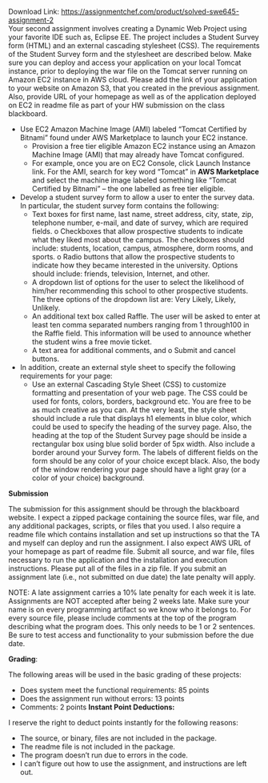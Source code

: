 Download Link: https://assignmentchef.com/product/solved-swe645-assignment-2
<br>
Your second assignment involves creating a Dynamic Web Project using your favorite IDE such as, Eclipse EE. The project includes a Student Survey form (HTML) and an external cascading stylesheet (CSS). The requirements of the Student Survey form and the stylesheet are described below. Make sure you can deploy and access your application on your local Tomcat instance, prior to deploying the war file on the Tomcat server running on Amazon EC2 instance in AWS cloud. Please add the link of your application to your website on Amazon S3, that you created in the previous assignment.  Also, provide URL of your homepage as well as of the application deployed on EC2 in readme file as part of your HW submission on the class blackboard.

<ul>

 <li>Use EC2 Amazon Machine Image (AMI) labeled “Tomcat Certified by Bitnami” found under AWS Marketplace to launch your EC2 instance.

  <ul>

   <li>Provision a free tier eligible Amazon EC2 instance using an Amazon Machine Image (AMI) that may already have Tomcat configured.</li>

   <li>For example, once you are on EC2 Console, click Launch Instance link. For the AMI, search for key word “Tomcat” in <strong>AWS Marketplace</strong> and select the machine image labeled something like “Tomcat Certified by Bitnami” – the one labelled as free tier eligible.</li>

  </ul></li>

 <li>Develop a student survey form to allow a user to enter the survey data. In particular, the student survey form contains the following:

  <ul>

   <li>Text boxes for first name, last name, street address, city, state, zip, telephone number, e-mail, and date of survey, which are required fields. o Checkboxes that allow prospective students to indicate what they liked most about the campus. The checkboxes should include: students, location, campus, atmosphere, dorm rooms, and sports. o Radio buttons that allow the prospective students to indicate how they became interested in the university. Options should include: friends, television, Internet, and other.</li>

   <li>A dropdown list of options for the user to select the likelihood of him/her recommending this school to other prospective students. The three options of the dropdown list are: Very Likely, Likely, Unlikely.</li>

   <li>An additional text box called Raffle. The user will be asked to enter at least ten comma separated numbers ranging from 1 through100 in the Raffle field. This information will be used to announce whether the student wins a free movie ticket.</li>

   <li>A text area for additional comments, and o Submit and cancel buttons.</li>

  </ul></li>

 <li>In addition, create an external style sheet to specify the following requirements for your page:

  <ul>

   <li>Use an external Cascading Style Sheet (CSS) to customize formatting and presentation of your web page. The CSS could be used for fonts, colors, borders, background etc. You are free to be as much creative as you can. At the very least, the style sheet should include a rule that displays h1 elements in blue color, which could be used to specify the heading of the survey page. Also, the heading at the top of the Student Survey page should be inside a rectangular box using blue solid border of 5px width. Also include a border around your Survey form. The labels of different fields on the form should be any color of your choice except black. Also, the body of the window rendering your page should have a light gray (or a color of your choice) background.</li>

  </ul></li>

</ul>

<strong>Submission </strong>

The submission for this assignment should be through the blackboard website. I expect a zipped package containing the source files, war file, and any additional packages, scripts, or files that you used. I also require a readme file which contains installation and set up instructions so that the TA and myself can deploy and run the assignment. I also expect AWS URL of your homepage as part of readme file. Submit all source, and war file, files necessary to run the application and the installation and execution instructions. Please put all of the files in a zip file. If you submit an assignment late (i.e., not submitted on due date) the late penalty will apply.

NOTE: A late assignment carries a 10% late penalty for each week it is late. Assignments are NOT accepted after being 2 weeks late. Make sure your name is on every programming artifact so we know who it belongs to. For every source file, please include comments at the top of the program describing what the program does. This only needs to be 1 or 2 sentences. Be sure to test access and functionality to your submission before the due date.

<strong>Grading</strong>:

The following areas will be used in the basic grading of these projects:

<ul>

 <li>Does system meet the functional requirements: 85 points</li>

 <li>Does the assignment run without errors: 13 points</li>

 <li>Comments: 2 points <strong>Instant Point Deductions: </strong></li>

</ul>

I reserve the right to deduct points instantly for the following reasons:

<ul>

 <li>The source, or binary, files are not included in the package.</li>

 <li>The readme file is not included in the package.</li>

 <li>The program doesn’t run due to errors in the code.</li>

 <li>I can’t figure out how to use the assignment, and instructions are left out.</li>

</ul>